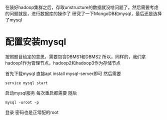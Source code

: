 在装好hadoop集群之后，存取unstructure的数据就没啥问题了。然后需要考虑的问题就是，进行数据库的操作了
研究了一下MongoDB和mysql，最后还是选择了mysql

# 配置安装mysql

按照题目给定的意思，需要包含DBMS1和DBMS2
所以，同样的，我们拿hadoop1作为管理节点，hadoop2和hadoop3作为存储节点

首先下载mysql
直接apt install mysql-server即可
然后需要
```
service mysql start
```
启动mysql服务
每次重启都需要
随后
```
mysql -uroot -p
```
登录
密码也是正常配的root